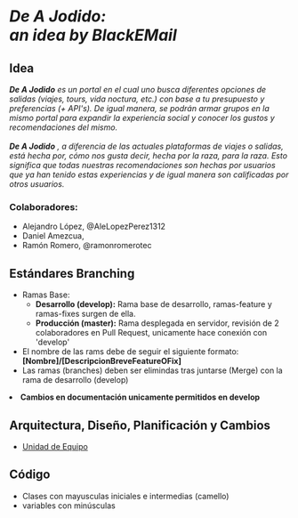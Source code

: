# _De A Jodido:_<br>_an idea by BlackEMail_

## Idea

_**De A Jodido** es un portal en el cual uno busca diferentes opciones de salidas (viajes, tours, vida noctura, etc.) con base a tu presupuesto y preferencias (+ API's). De igual manera, se podrán armar grupos en la mismo portal para expandir la experiencia social y conocer los gustos y recomendaciones del mismo. <br><br>**De A Jodido** ,  a diferencia de las actuales plataformas de viajes o salidas, está hecha por, cómo nos gusta decir, hecha por la raza, para la raza. Esto significa que todas nuestras recomendaciones son hechas por usuarios que ya han tenido estas experiencias y de igual manera son calificadas por otros usuarios._

### Colaboradores:

* Alejandro López, @AleLopezPerez1312
* Daniel Amezcua,
* Ramón Romero, @ramonromerotec


## Estándares Branching
* Ramas Base: <ul><li>**Desarrollo (develop):** Rama base de desarrollo, ramas-feature y ramas-fixes surgen de ella.</li><li>**Producción (master):** Rama desplegada en servidor, revisión de 2 colaboradores en Pull Request, unicamente hace conexión con 'develop'</li></ul>
* El nombre de las rams debe de seguir el siguiente formato: **[Nombre]/[DescripcionBreveFeatureOFix]**
* Las ramas (branches) deben ser elimindas tras juntarse (Merge) con la rama de desarrollo (develop)</li></ul>
* **Cambios en documentación unicamente permitidos en develop**

## Arquitectura, Diseño, Planificación y Cambios

* [Unidad de Equipo](https://drive.google.com/drive/folders/0AG0T7qc4GG5OUk9PVA)

## Código

* Clases con mayusculas iniciales e intermedias (camello)
* variables con minúsculas
